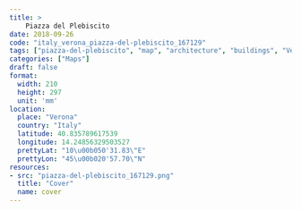 ```yaml
---
title: > 
    Piazza del Plebiscito
date: 2018-09-26
code: "italy_verona_piazza-del-plebiscito_167129"
tags: ["piazza-del-plebiscito", "map", "architecture", "buildings", "Verona", "Italy"]
categories: ["Maps"]
draft: false
format:
  width: 210
  height: 297
  unit: 'mm'
location:
  place: "Verona"
  country: "Italy"
  latitude: 40.835789617539
  longitude: 14.24856329503527
  prettyLat: "10\u00b050'31.83\"E"
  prettyLon: "45\u00b020'57.70\"N"
resources:
- src: "piazza-del-plebiscito_167129.png"
  title: "Cover"
  name: cover
---
```

